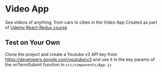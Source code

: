 # Video App

See videos of anything, from cars to cities in the Video App
Created as part of [Udemy React-Redux course](https://www.udemy.com/course/react-redux)

## Test on Your Own

Clone the project and create a Youtube v3 API key from https://developers.google.com/youtube/v3 and use it in the key params of the onTermSubmit function in `src/components/App.js`
